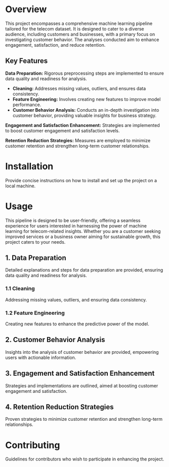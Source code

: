 
# Overview

This project encompasses a comprehensive machine learning pipeline tailored for the telecom dataset. It is designed to cater to a diverse audience, including customers and businesses, with a primary focus on investigating customer behavior. The analyses conducted aim to enhance engagement, satisfaction, and reduce retention.

## Key Features

**Data Preparation:** Rigorous preprocessing steps are implemented to ensure data quality and readiness for analysis.

- **Cleaning:** Addresses missing values, outliers, and ensures data consistency.
- **Feature Engineering:** Involves creating new features to improve model performance.
- **Customer Behavior Analysis:** Conducts an in-depth investigation into customer behavior, providing valuable insights for business strategy.

**Engagement and Satisfaction Enhancement:** Strategies are implemented to boost customer engagement and satisfaction levels.

**Retention Reduction Strategies:** Measures are employed to minimize customer retention and strengthen long-term customer relationships.

# Installation

Provide concise instructions on how to install and set up the project on a local machine.

# Usage

This pipeline is designed to be user-friendly, offering a seamless experience for users interested in harnessing the power of machine learning for telecom-related insights. Whether you are a customer seeking improved services or a business owner aiming for sustainable growth, this project caters to your needs.

## 1. Data Preparation

Detailed explanations and steps for data preparation are provided, ensuring data quality and readiness for analysis.

### 1.1 Cleaning

Addressing missing values, outliers, and ensuring data consistency.

### 1.2 Feature Engineering

Creating new features to enhance the predictive power of the model.

## 2. Customer Behavior Analysis

Insights into the analysis of customer behavior are provided, empowering users with actionable information.

## 3. Engagement and Satisfaction Enhancement

Strategies and implementations are outlined, aimed at boosting customer engagement and satisfaction.

## 4. Retention Reduction Strategies

Proven strategies to minimize customer retention and strengthen long-term relationships.

# Contributing

Guidelines for contributors who wish to participate in enhancing the project.

